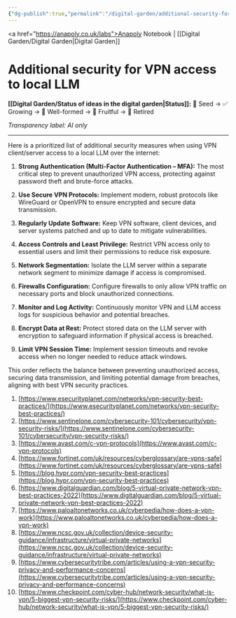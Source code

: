 ```yaml
---
{"dg-publish":true,"permalink":"/digital-garden/additional-security-for-vpn-client-server-access-to-local-llm-1/","tags":["molecule"],"created":"2025-08-24T16:22:02.105+01:00","updated":"2025-08-24T23:40:21.056+01:00"}
---
```


<a href="https://anapoly.co.uk/labs">Anapoly Notebook</a> | [[Digital Garden/Digital Garden\|Digital Garden]] 

# Additional security for VPN access to local LLM

**[[Digital Garden/Status of ideas in the digital garden\|Status]]:** 🔸 Seed → ✅ Growing → 🔸 Well-formed → 🔸 Fruitful → 🔸 Retired

*Transparency label: AI only*

---

Here is a prioritized list of additional security measures when using VPN client/server access to a local LLM over the internet:

1. **Strong Authentication (Multi-Factor Authentication – MFA):** The most critical step to prevent unauthorized VPN access, protecting against password theft and brute-force attacks.
    
2. **Use Secure VPN Protocols:** Implement modern, robust protocols like WireGuard or OpenVPN to ensure encrypted and secure data transmission.
    
3. **Regularly Update Software:** Keep VPN software, client devices, and server systems patched and up to date to mitigate vulnerabilities.
    
4. **Access Controls and Least Privilege:** Restrict VPN access only to essential users and limit their permissions to reduce risk exposure.
    
5. **Network Segmentation:** Isolate the LLM server within a separate network segment to minimize damage if access is compromised.
    
6. **Firewalls Configuration:** Configure firewalls to only allow VPN traffic on necessary ports and block unauthorized connections.
    
7. **Monitor and Log Activity:** Continuously monitor VPN and LLM access logs for suspicious behavior and potential breaches.
    
8. **Encrypt Data at Rest:** Protect stored data on the LLM server with encryption to safeguard information if physical access is breached.
    
9. **Limit VPN Session Time:** Implement session timeouts and revoke access when no longer needed to reduce attack windows.
    

This order reflects the balance between preventing unauthorized access, securing data transmission, and limiting potential damage from breaches, aligning with best VPN security practices.

1. [https://www.esecurityplanet.com/networks/vpn-security-best-practices/](https://www.esecurityplanet.com/networks/vpn-security-best-practices/)
2. [https://www.sentinelone.com/cybersecurity-101/cybersecurity/vpn-security-risks/](https://www.sentinelone.com/cybersecurity-101/cybersecurity/vpn-security-risks/)
3. [https://www.avast.com/c-vpn-protocols](https://www.avast.com/c-vpn-protocols)
4. [https://www.fortinet.com/uk/resources/cyberglossary/are-vpns-safe](https://www.fortinet.com/uk/resources/cyberglossary/are-vpns-safe)
5. [https://blog.hypr.com/vpn-security-best-practices](https://blog.hypr.com/vpn-security-best-practices)
6. [https://www.digitalguardian.com/blog/5-virtual-private-network-vpn-best-practices-2022](https://www.digitalguardian.com/blog/5-virtual-private-network-vpn-best-practices-2022)
7. [https://www.paloaltonetworks.co.uk/cyberpedia/how-does-a-vpn-work](https://www.paloaltonetworks.co.uk/cyberpedia/how-does-a-vpn-work)
8. [https://www.ncsc.gov.uk/collection/device-security-guidance/infrastructure/virtual-private-networks](https://www.ncsc.gov.uk/collection/device-security-guidance/infrastructure/virtual-private-networks)
9. [https://www.cybersecuritytribe.com/articles/using-a-vpn-security-privacy-and-performance-concerns](https://www.cybersecuritytribe.com/articles/using-a-vpn-security-privacy-and-performance-concerns)
10. [https://www.checkpoint.com/cyber-hub/network-security/what-is-vpn/5-biggest-vpn-security-risks/](https://www.checkpoint.com/cyber-hub/network-security/what-is-vpn/5-biggest-vpn-security-risks/)